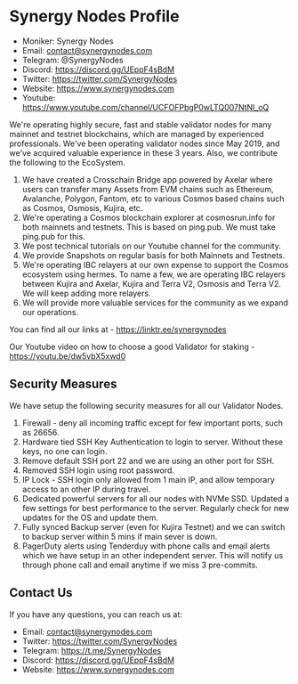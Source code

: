 # Synergy Nodes Profile

- Moniker: Synergy Nodes
- Email: contact@synergynodes.com
- Telegram: @SynergyNodes
- Discord: https://discord.gg/UEppF4sBdM
- Twitter: https://twitter.com/SynergyNodes
- Website: https://www.synergynodes.com
- Youtube: https://www.youtube.com/channel/UCFOFPbgP0wLTQ007NtNl_oQ


We're operating highly secure, fast and stable validator nodes for many mainnet and testnet blockchains, which are managed by experienced professionals. We've been operating validator nodes since May 2019, and we've acquired valuable experience in these 3 years. Also, we contribute the following to the EcoSystem.


1. We have created a Crosschain Bridge app powered by Axelar where users can transfer many Assets from EVM chains such as Ethereum, Avalanche, Polygon, Fantom, etc to various Cosmos based chains such as Cosmos, Osmosis, Kujira, etc.
2. We're operating a Cosmos blockchain explorer at cosmosrun.info for both mainnets and testnets. This is based on ping.pub. We must take ping.pub for this.
3. We post technical tutorials on our Youtube channel for the community.
4. We provide Snapshots on regular basis for both Mainnets and Testnets.
5. We're operating IBC relayers at our own expense to support the Cosmos ecosystem using hermes. To name a few, we are operating IBC relayers between Kujira and Axelar, Kujira and Terra V2, Osmosis and Terra V2. We will keep adding more relayers.
6. We will provide more valuable services for the community as we expand our operations.

You can find all our links at - https://linktr.ee/synergynodes

Our Youtube video on how to choose a good Validator for staking - https://youtu.be/dw5vbX5xwd0

## Security Measures

We have setup the following security measures for all our Validator Nodes.

1. Firewall - deny all incoming traffic except for few important ports, such as 26656.
2. Hardware tied SSH Key Authentication to login to server. Without these keys, no one can login.
3. Remove default SSH port 22 and we are using an other port for SSH.
4. Removed SSH login using root password.
5. IP Lock - SSH login only allowed from 1 main IP, and allow temporary access to an other IP during travel.
6. Dedicated powerful servers for all our nodes with NVMe SSD. Updated a few settings for best performance to the server. Regularly check for new updates for the OS and update them.
7. Fully synced Backup server (even for Kujira Testnet) and we can switch to backup server within 5 mins if main sever is down.
8. PagerDuty alerts using Tenderduy with phone calls and email alerts which we have setup in an other independent server. This will notify us through phone call and email anytime if we miss 3 pre-commits.

## Contact Us

If you have any questions, you can reach us at:

- Email: contact@synergynodes.com
- Twitter: https://twitter.com/SynergyNodes
- Telegram: https://t.me/SynergyNodes
- Discord: https://discord.gg/UEppF4sBdM
- Website: https://www.synergynodes.com
